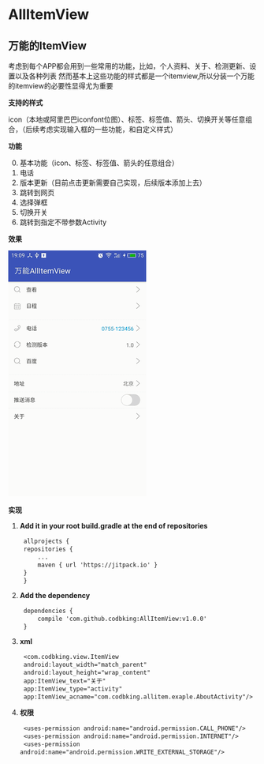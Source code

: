 # AllItemView
## 万能的ItemView ##

考虑到每个APP都会用到一些常用的功能，比如，个人资料、关于、检测更新、设置以及各种列表
然而基本上这些功能的样式都是一个itemview,所以分装一个万能的itemview的必要性显得尤为重要

**支持的样式**

  icon（本地或阿里巴巴iconfont位图）、标签、标签值、箭头、切换开关等任意组合，（后续考虑实现输入框的一些功能，和自定义样式）

**功能**

  0.  基本功能（icon、标签、标签值、箭头的任意组合）
  1.  电话
  2.  版本更新（目前点击更新需要自己实现，后续版本添加上去）
  3.  跳转到网页
  4.  选择弹框
  5.  切换开关
  6.  跳转到指定不带参数Activity

**效果**

![Alt text](my.gif)



**实现**

1. **Add it in your root build.gradle at the end of repositories**

	    allprojects {
		repositories {
			...
			maven { url 'https://jitpack.io' }
		}
	    }

2. **Add the dependency**

	    dependencies {
	        compile 'com.github.codbking:AllItemView:v1.0.0'
	    }


3. **xml**

        <com.codbking.view.ItemView
        android:layout_width="match_parent"
        android:layout_height="wrap_content"
        app:ItemView_text="关于"
        app:ItemView_type="activity"
        app:ItemView_acname="com.codbking.allitem.exaple.AboutActivity"/>


4. **权限**

        <uses-permission android:name="android.permission.CALL_PHONE"/>
        <uses-permission android:name="android.permission.INTERNET"/>
        <uses-permission android:name="android.permission.WRITE_EXTERNAL_STORAGE"/>







